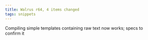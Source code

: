```yaml
---
title: Walrus r64, 4 items changed
tags: snippets
---
```


Compiling simple templates containing raw text now works; specs to confirm it

